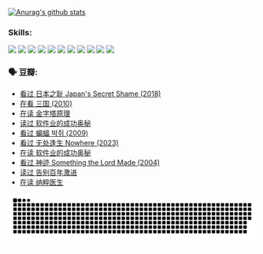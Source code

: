 
[![Anurag's github stats](https://github-readme-stats.vercel.app/api?username=w940853815)](https://github.com/anuraghazra/github-readme-stats)

### Skills:

<code><img height="32" src="https://cdn.jsdelivr.net/npm/simple-icons@v5/icons/python.svg"></code>
<code><img height="32" src="https://cdn.jsdelivr.net/npm/simple-icons@v5/icons/javascript.svg"></code>
<code><img height="32" src="https://cdn.jsdelivr.net/npm/simple-icons@v5/icons/django.svg"></code>
<code><img height="32" src="https://cdn.jsdelivr.net/npm/simple-icons@v5/icons/flask.svg"></code>
<code><img height="32" src="https://cdn.jsdelivr.net/npm/simple-icons@v5/icons/vuetify.svg"></code>
<code><img height="32" src="https://cdn.jsdelivr.net/npm/simple-icons@v5/icons/git.svg"></code>
<code><img height="32" src="https://cdn.jsdelivr.net/npm/simple-icons@v5/icons/docker.svg"></code>
<code><img height="32" src="https://cdn.jsdelivr.net/npm/simple-icons@v5/icons/postgresql.svg"></code>
<code><img height="32" src="https://cdn.jsdelivr.net/npm/simple-icons@v5/icons/elasticsearch.svg"></code>
<code><img height="32" src="https://cdn.jsdelivr.net/npm/simple-icons@v5/icons/macos.svg"></code>
<code><img height="32" src="https://cdn.jsdelivr.net/npm/simple-icons@v5/icons/linux.svg"></code>

### 🗣 豆瓣:

<!-- DOUBAN-ACTIVITIES:START -->
- [看过 日本之耻 Japan's Secret Shame‎ (2018)](https://www.douban.com/people/136069238/status/4431579101/?_i=00403018)
- [在看 三国‎ (2010)](https://www.douban.com/people/136069238/status/4430559482/?_i=00403018)
- [在读 金字塔原理](https://www.douban.com/people/136069238/status/4424812753/?_i=00403018)
- [读过 软件业的成功奥秘](https://www.douban.com/people/136069238/status/4424809958/?_i=00403018)
- [看过 蝙蝠 박쥐‎ (2009)](https://www.douban.com/people/136069238/status/4422787315/?_i=00403018)
- [看过 无处逢生 Nowhere‎ (2023)](https://www.douban.com/people/136069238/status/4416454713/?_i=00403018)
- [在读 软件业的成功奥秘](https://www.douban.com/people/136069238/status/4414815312/?_i=00403018)
- [看过 神迹 Something the Lord Made‎ (2004)](https://www.douban.com/people/136069238/status/4409691983/?_i=00403018)
- [读过 告别百年激进](https://www.douban.com/people/136069238/status/4406414036/?_i=00403018)
- [在读 纳粹医生](https://www.douban.com/people/136069238/status/4406413750/?_i=00403018)
<!-- DOUBAN-ACTIVITIES:END -->


![Snake animation](https://raw.githubusercontent.com/w940853815/w940853815/output/github-contribution-grid-snake.svg)

<!--
**w940853815/w940853815** is a ✨ _special_ ✨ repository because its `README.md` (this file) appears on your GitHub profile.

Here are some ideas to get you started:

- 🔭 I’m currently working on ...
- 🌱 I’m currently learning ...
- 👯 I’m looking to collaborate on ...
- 🤔 I’m looking for help with ...
- 💬 Ask me about ...
- 📫 How to reach me: ...
- 😄 Pronouns: ...
- ⚡ Fun fact: ...
-->
